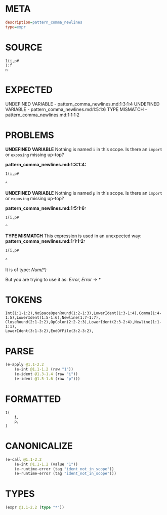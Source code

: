 # META
~~~ini
description=pattern_comma_newlines
type=expr
~~~
# SOURCE
~~~roc
1(i,p#
):f
n
~~~
# EXPECTED
UNDEFINED VARIABLE - pattern_comma_newlines.md:1:3:1:4
UNDEFINED VARIABLE - pattern_comma_newlines.md:1:5:1:6
TYPE MISMATCH - pattern_comma_newlines.md:1:1:1:2
# PROBLEMS
**UNDEFINED VARIABLE**
Nothing is named `i` in this scope.
Is there an `import` or `exposing` missing up-top?

**pattern_comma_newlines.md:1:3:1:4:**
```roc
1(i,p#
```
  ^


**UNDEFINED VARIABLE**
Nothing is named `p` in this scope.
Is there an `import` or `exposing` missing up-top?

**pattern_comma_newlines.md:1:5:1:6:**
```roc
1(i,p#
```
    ^


**TYPE MISMATCH**
This expression is used in an unexpected way:
**pattern_comma_newlines.md:1:1:1:2:**
```roc
1(i,p#
```
^

It is of type:
    _Num(*)_

But you are trying to use it as:
    _Error, Error -> *_

# TOKENS
~~~zig
Int(1:1-1:2),NoSpaceOpenRound(1:2-1:3),LowerIdent(1:3-1:4),Comma(1:4-1:5),LowerIdent(1:5-1:6),Newline(1:7-1:7),
CloseRound(2:1-2:2),OpColon(2:2-2:3),LowerIdent(2:3-2:4),Newline(1:1-1:1),
LowerIdent(3:1-3:2),EndOfFile(3:2-3:2),
~~~
# PARSE
~~~clojure
(e-apply @1.1-2.2
	(e-int @1.1-1.2 (raw "1"))
	(e-ident @1.3-1.4 (raw "i"))
	(e-ident @1.5-1.6 (raw "p")))
~~~
# FORMATTED
~~~roc
1(
	i,
	p,
)
~~~
# CANONICALIZE
~~~clojure
(e-call @1.1-2.2
	(e-int @1.1-1.2 (value "1"))
	(e-runtime-error (tag "ident_not_in_scope"))
	(e-runtime-error (tag "ident_not_in_scope")))
~~~
# TYPES
~~~clojure
(expr @1.1-2.2 (type "*"))
~~~
